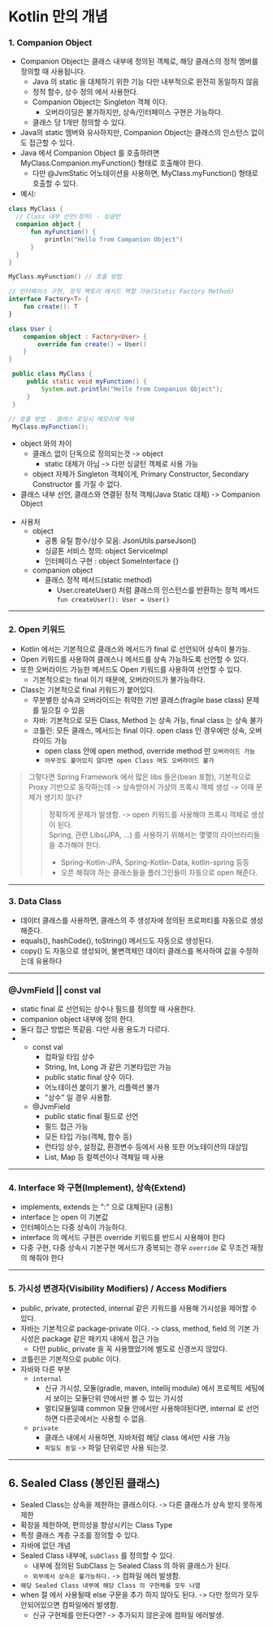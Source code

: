 # Kotlin 만의 개념 

### 1. Companion Object
   - Companion Object는 클래스 내부에 정의된 객체로, 해당 클래스의 정적 멤버를 정의할 때 사용됩니다.
     - Java 의 static 을 대체하기 위한 기능 다만 내부적으로 완전히 동일하지 않음
     - 정적 함수, 상수 정의 에서 사용한다. 
     - Companion Object는 Singleton 객체 이다.
       - 오버라이딩은 불가하지만, 상속/인터페이스 구현은 가능하다.
     - 클래스 당 1개만 정의할 수 있다.
   - Java의 static 멤버와 유사하지만, Companion Object는 클래스의 인스턴스 없이도 접근할 수 있다.
   - Java 에서 Companion Object 를 호출하려면 MyClass.Companion.myFunction() 형태로 호출해야 한다.
     - 다만 @JvmStatic 어노테이션을 사용하면, MyClass.myFunction() 형태로 호출할 수 있다.
- 예시:
```kotlin
class MyClass {
  // Class 내부 선언(정의) - 싱글턴 
  companion object {
      fun myFunction() {
          println("Hello from Companion Object")
      }
  }
}

MyClass.myFunction() // 호출 방법

// 인터페이스 구현, 정적 팩토리 메서드 역할 가능(Static Factory Method)
interface Factory<T> {
    fun create(): T
}

class User {
    companion object : Factory<User> {
        override fun create() = User()
    }
}
```
```java
 public class MyClass {
     public static void myFunction() {
         System.out.println("Hello from Companion Object");
     }
 }
 
// 호출 방법 - 클래스 로딩시 메모리에 적재
 MyClass.myFunction();   
```

- object 와의 차이
  - 클래스 없이 단독으로 정의되는것 -> object
    - static 대체가 아님 -> 다만 싱글턴 객체로 사용 가능
  - object 자체가 Singleton 객체이게, Primary Constructor, Secondary Constructor 를 가질 수 없다.
- 클래스 내부 선언, 클래스와 연결된 정적 객체(Java Static 대체) -> Companion Object
<br><br>
- 사용처
  - object
    - 공통 유틸 함수/상수 모음: JsonUtils.parseJson()
    - 싱글톤 서비스 정의: object ServiceImpl
    - 인터페이스 구현 : object SomeInterface {}
  - companion object
    - 클래스 정적 메서드(static method)
      - User.createUser() 처럼 클래스의 인스턴스를 반환하는 정적 메서드 `fun createUser(): User = User()`

---
### 2. Open 키워드
- Kotlin 에서는 기본적으로 클래스와 메서드가 final 로 선언되어 상속이 불가능.
- Open 키워드를 사용하여 클래스나 메서드를 상속 가능하도록 선언할 수 있다.
- 또한 오버라이드 가능한 메서드도 Open 키워드를 사용하여 선언할 수 있다.
  - 기본적으로는 final 이기 때문에, 오버라이드가 불가능하다.
- Class는 기본적으로 final 키워드가 붙어있다. 
  - 무분별한 상속과 오버라이드는 취약한 기반 클래스(fragile base class) 문제를 일으킬 수 있음
  - 자바: 기본적으로 모든 Class, Method 는 상속 가능, final class 는 상속 불가
  - 코틀린: 모든 클래스, 메서드는 final 이다. open class 인 경우에만 상속, 오버라이드 가능
    - open class 안에 open method, override method 만 `오버라이드 가능`
    - `아무것도 붙어있지 않다면 open Class 여도 오버라이드 불가`

> 그렇다면 Spring Framework 에서 많은 libs 들은(bean 포함), 기본적으로 Proxy 기반으로 동작하는데 -> 상속받아서 가상의 프록시 객체 생성 -> 이때 문제가 생기지 않나?
>> 정확하게 문제가 발생함. -> open 키워드를 사용해야 프록시 객체로 생성이 된다.<br>
>> Spring, 관련 Libs(JPA, ...) 를 사용하기 위해서는 몇몇의 라이브러리들을 추가해야 한다.<br>
>> - Spring-Kotlin-JPA, Spring-Kotlin-Data, kotlin-spring 등등
>> - 오픈 해줘야 하는 클래스들을 플러그인들이 자동으로 open 해준다.

---

### 3. Data Class
- 데이터 클래스를 사용하면, 클래스의 주 생성자에 정의된 프로퍼티를 자동으로 생성해준다.
- equals(), hashCode(), toString() 메서드도 자동으로 생성된다.
- copy() 도 자동으로 생성되어, 불변객체인 데이터 클래스를 복사하여 값을 수정하는데 유용하다

---
### @JvmField || const val 
- static final 로 선언되는 상수나 필드를 정의할 때 사용한다.
- companion object 내부에 정의 한다.
- 둘다 접근 방법은 똑같음. 다만 사용 용도가 다르다.
- 
  - const val
    - 컴파일 타임 상수
    - String, Int, Long 과 같은 기본타입만 가능
    - public static final 상수 이다.
    - 어노테이션 붙이기 불가, 리플렉션 불가
    - "상수" 일 경우 사용함.
  - @JvmField
    - public static final 필드로 선언
    - 필드 접근 가능 
    - 모든 타입 가능(객체, 함수 등)
    - 런타임 상수, 설정값, 환경변수 등에서 사용 또한 어노테이션의 대상임
    - List, Map 등 컬렉션이나 객체일 때 사용

---
### 4. Interface 와 구현(Implement), 상속(Extend)
- implements, extends 는 ":" 으로 대체된다 (공통)
- interface 는 open 이 기본값
- 인터페이스는 다중 상속이 가능하다.
- interface 의 메서드 구현은 override 키워드를 반드시 사용해야 한다
- 다중 구현, 다중 상속시 기본구현 메서드가 중복되는 경우 `override` 로 무조건 재정의 해줘야 한다

---
### 5. 가시성 변경자(Visibility Modifiers) / Access Modifiers
- public, private, protected, internal 같은 키워드를 사용해 가시성을 제어할 수 있다.
- 자바는 기본적으로 package-private 이다. -> class, method, field 의 기본 가시성은 package 같은 패키지 내에서 접근 가능
  - 다만 public, private 을 꼭 사용했었기에 별도로 신경쓰지 않았다. 
- 코틀린은 기본적으로 public 이다.
- 자바와 다른 부분
  - `internal`
    - 신규 가시성, 모듈(gradle, maven, intellij module) 에서 프로젝트 세팅에서 보이는 모듈단위 안에서만 볼 수 있는 가시성
    - 멀티모듈일떄 common 모듈 안에서만 사용해야된다면, internal 로 선언 하면 다른곳에서는 사용할 수 없음.
  - `private`
    - 클래스 내에서 사용하면, 자바처럼 해당 class 에서만 사용 가능
    - `파일도 동일` -> 파일 단위로만 사용 되는것.

---
## 6. Sealed Class (봉인된 클래스)
- Sealed Class는 상속을 제한하는 클래스이다. -> 다른 클래스가 상속 받지 못하게 제한
- 확장을 제한하여, 편의성을 향상시키는 Class Type
- 특정 클래스 계층 구조를 정의할 수 있다.
- 자바에 없던 개념
- Sealed Class 내부에, `subClass` 를 정의할 수 있다.
  - 내부에 정의된 SubClass 는 Sealed Class 의 하위 클래스가 된다.
  - `외부에서 상속은 불가능하다.` -> 컴파일 에러 발생함.
- `해당 Sealed Class 내부에 해당 Class 의 구현체를 모두 나열`
- when 절 에서 사용될때 else 구문을 추가 하지 않아도 된다. -> 다만 정의가 모두 안되어있으면 컴파일에러 발생함.
  - 신규 구현체를 만든다면? -> 추가되지 않은곳에 컴파일 에러발생.


